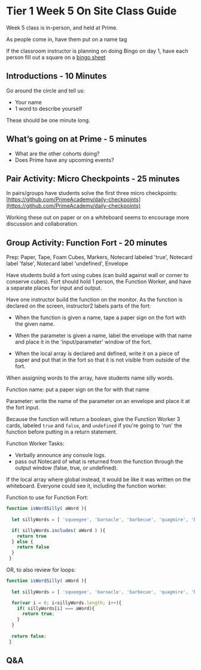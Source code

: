 # Tier 1 Week 5 On Site Class Guide

Week 5 class is in-person, and held at Prime.

As people come in, have them put on a name tag

If the classroom instructor is planning on doing Bingo on day 1, have each person fill out a square on a [bingo sheet](https://docs.google.com/document/d/1NIORJhU75KVcNfuQBzhJ0jopcOaQp3bqVpQYPA9EAk8/edit)

## Introductions - 10 Minutes

Go around the circle and tell us:

- Your name
- 1 word to describe yourself

These should be one minute long.

## What’s going on at Prime - 5 minutes

- What are the other cohorts doing?
- Does Prime have any upcoming events?


## Pair Activity: Micro Checkpoints - 25 minutes
In pairs/groups have students solve the first three micro checkpoints: [https://github.com/PrimeAcademy/daily-checkpoints](https://github.com/PrimeAcademy/daily-checkpoints)

Working these out on paper or on a whiteboard seems to encourage more discussion and collaboration.

## Group Activity: Function Fort - 20 minutes

Prep: 
Paper,
Tape,
Foam Cubes,
Markers,
Notecard labeled 'true',
Notecard label 'false',
Notecard label 'undefined',
Envelope 

Have students build a fort using cubes (can build against wall or corner to conserve cubes). Fort should hold 1 person, the Function Worker, and have a separate places for input and output.
 
Have one instructor build the function on the monitor.
As the function is declared on the screen, instructor2 labels parts of the fort: 

- When the function is given a name, tape a paper sign on the fort with the given name.

- When the parameter is given a name, label the envelope with that name and place it in the 'input/parameter' window of the fort.

- When the local array is declared and defined, write it on a piece of paper and put that in the fort so that it is not visible from outside of the fort.

When assigning words to the array, have students name silly words.

Function name: put a paper sign on the for with that name

Parameter: write the name of the parameter on an envelope and place it at the fort input.

Because the function will return a boolean, give the Function Worker 3 cards, labeled `true` and `false`, and `undefined` if you're going to 'run' the function before putting in a return statement.

Function Worker Tasks:
- Verbally announce any console logs.
- pass out Notecard of what is returned from the function through the output window (false, true, or undefined).

If the local array where global instead, it would be like it was written on the whiteboard. Everyone could see it, including the function worker.

Function to use for Function Fort:

```JavaScript
function isWordSilly( aWord ){
 
  let sillyWords = [ 'squeegee', 'barnacle', 'barbecue', 'quagmire', 'bog', 'loofah' ];

  if( sillyWords.includes( aWord ) ){
    return true
  } else {
    return false
  } 
 } 
```

OR, to also review for loops:

```JavaScript
function isWordSilly( aWord ){
 
  let sillyWords = [ 'squeegee', 'barnacle', 'barbecue', 'quagmire', 'bog', 'loofah' ];

  for(var i = 0; i<sillyWords.length; i++){
    if( sillyWords[i] === aWord){
      return true;
    }
  }
  
  return false;
 } 
```


## Q&A
